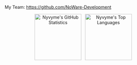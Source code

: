 My Team:
https://github.com/NoWare-Development

<div align="center">

<img height="150" alt="Nyvyme's GitHub Statistics" src="https://github-readme-stats.vercel.app/api?username=Nyvyme&show_icons=true&theme=tokyonight&custom_title=Github%20Statistics" />
&nbsp;
<img height="150" alt="Nyvyme's Top Languages" src="https://github-readme-stats.vercel.app/api/top-langs/?username=Nyvyme&langs_count=10&theme=tokyonight&layout=compact&custom_title=Top%20Languages" />

</div>
